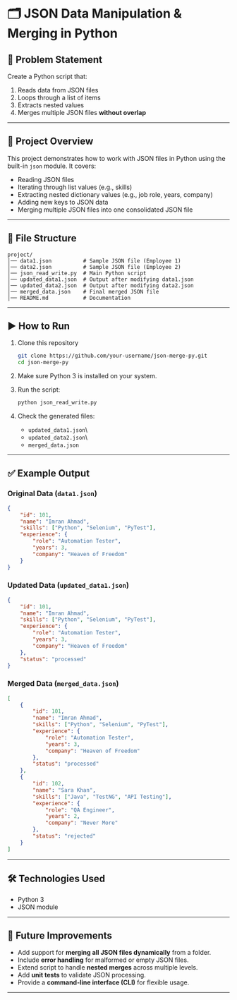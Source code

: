 # 🗂️ JSON Data Manipulation & Merging in Python

## 📌 Problem Statement

Create a Python script that:
1. Reads data from JSON files
2. Loops through a list of items
3. Extracts nested values
4. Merges multiple JSON files **without overlap**

------------------------------------------------------------------------

## 📜 Project Overview

This project demonstrates how to work with JSON files in Python using
the built-in `json` module.
It covers:
- Reading JSON files
- Iterating through list values (e.g., skills)
- Extracting nested dictionary values (e.g., job role, years, company)
- Adding new keys to JSON data
- Merging multiple JSON files into one consolidated JSON file

------------------------------------------------------------------------

## 📂 File Structure

    project/
    │── data1.json          # Sample JSON file (Employee 1)
    │── data2.json          # Sample JSON file (Employee 2)
    │── json_read_write.py  # Main Python script
    │── updated_data1.json  # Output after modifying data1.json
    │── updated_data2.json  # Output after modifying data2.json
    │── merged_data.json    # Final merged JSON file
    │── README.md           # Documentation

------------------------------------------------------------------------

## ▶️ How to Run

1.  Clone this repository

    ``` bash
    git clone https://github.com/your-username/json-merge-py.git
    cd json-merge-py
    ```

2.  Make sure Python 3 is installed on your system.

3.  Run the script:

    ``` bash
    python json_read_write.py
    ```

4.  Check the generated files:

    -   `updated_data1.json`\
    -   `updated_data2.json`\
    -   `merged_data.json`

------------------------------------------------------------------------

## ✅ Example Output

### Original Data (`data1.json`)

``` json
{
    "id": 101,
    "name": "Imran Ahmad",
    "skills": ["Python", "Selenium", "PyTest"],
    "experience": {
        "role": "Automation Tester",
        "years": 3,
        "company": "Heaven of Freedom"
    }
}
```

### Updated Data (`updated_data1.json`)

``` json
{
    "id": 101,
    "name": "Imran Ahmad",
    "skills": ["Python", "Selenium", "PyTest"],
    "experience": {
        "role": "Automation Tester",
        "years": 3,
        "company": "Heaven of Freedom"
    },
    "status": "processed"
}
```

### Merged Data (`merged_data.json`)

``` json
[
    {
        "id": 101,
        "name": "Imran Ahmad",
        "skills": ["Python", "Selenium", "PyTest"],
        "experience": {
            "role": "Automation Tester",
            "years": 3,
            "company": "Heaven of Freedom"
        },
        "status": "processed"
    },
    {
        "id": 102,
        "name": "Sara Khan",
        "skills": ["Java", "TestNG", "API Testing"],
        "experience": {
            "role": "QA Engineer",
            "years": 2,
            "company": "Never More"
        },
        "status": "rejected"
    }
]
```

------------------------------------------------------------------------

## 🛠️ Technologies Used

-   Python 3
-   JSON module

------------------------------------------------------------------------

## 🚀 Future Improvements

-   Add support for **merging all JSON files dynamically** from a
    folder.
-   Include **error handling** for malformed or empty JSON files.
-   Extend script to handle **nested merges** across multiple levels.
-   Add **unit tests** to validate JSON processing.
-   Provide a **command-line interface (CLI)** for flexible usage.

------------------------------------------------------------------------
